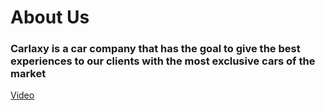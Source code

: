# About Us
### Carlaxy is a car company that has the goal to give the best experiences to our clients with the most exclusive cars of the market

[Video](https://www.youtube.com/watch?v=dQw4w9WgXcQ)
